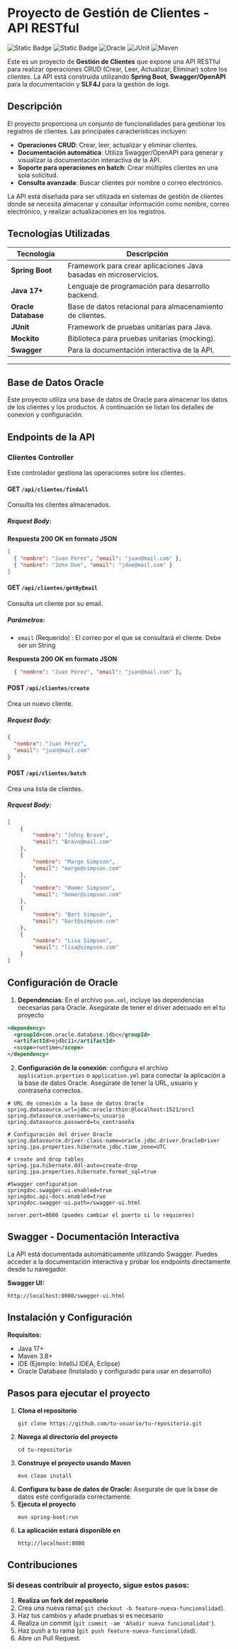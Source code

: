 # Proyecto de Gestión de Clientes - API RESTful

![Static Badge](https://img.shields.io/badge/Java-%2017%2B-green?style=flat&logo=CoffeeScript&label=Java)
![Static Badge](https://img.shields.io/badge/Spring-%203.0%2B-brightgreen?style=flat&logo=Spring%20Boot)
![Oracle](https://img.shields.io/badge/Oracle-%2012c%2B-red?style=flat)
![JUnit](https://img.shields.io/badge/JUnit-5-orange?style=flat&logo=JUnit5)
![Maven](https://img.shields.io/badge/Maven-%203.8%2B-blue?style=flat&logo=Apache%20Maven)

Este es un proyecto de **Gestión de Clientes** que expone una API RESTful para realizar operaciones CRUD (Crear, Leer, Actualizar, Eliminar) sobre los clientes. La API está construida utilizando **Spring Boot**, **Swagger/OpenAPI** para la documentación y **SLF4J** para la gestión de logs.

## Descripción
El proyecto proporciona un conjunto de funcionalidades para gestionar los registros de clientes. Las principales características incluyen:

- **Operaciones CRUD**: Crear, leer, actualizar y eliminar clientes.
- **Documentación automática**: Utiliza Swagger/OpenAPI para generar y visualizar la documentación interactiva de la API.
- **Soporte para operaciones en batch**: Crear múltiples clientes en una sola solicitud.
- **Consulta avanzada**: Buscar clientes por nombre o correo electrónico.

La API está diseñada para ser utilizada en sistemas de gestión de clientes donde se necesita almacenar y consultar información como nombre, correo electrónico, y realizar actualizaciones en los registros.



## Tecnologías Utilizadas

| Tecnología        | Descripción                                    |
|-------------------|------------------------------------------------|
| **Spring Boot**    | Framework para crear aplicaciones Java basadas en microservicios. |
| **Java 17+**       | Lenguaje de programación para desarrollo backend. |
| **Oracle Database**| Base de datos relacional para almacenamiento de clientes. |
| **JUnit**          | Framework de pruebas unitarias para Java. |
| **Mockito**        | Biblioteca para pruebas unitarias (mocking). |
| **Swagger**        | Para la documentación interactiva de la API. |

---

## Base de Datos Oracle

Este proyecto utiliza una base de datos de Oracle para almacenar los datos de los clientes y los productos.
A continuación se listan los detalles de conexion y configuración.


  ## Endpoints de la API

### **Clientes Controller**

Este controlador gestiona las operaciones sobre los clientes.


#### **GET** `/api/clientes/findall`

Consulta los clientes almacenados.

##### Request Body:

**Respuesta 200 OK en formato JSON**

```json
[
  { "nombre": "Juan Pérez", "email": "juan@mail.com" },
  { "nombre": "John Doe", "email": "jdoe@mail.com" }
]

```


#### **GET** `/api/clientes/getByEmail`

Consulta un cliente por su email.

##### Parámetros:
- `email` (Requerido) : El correo por el que se consultará el cliente. Debe ser un String
  
**Respuesta 200 OK en formato JSON**

```json
  { "nombre": "Juan Pérez", "email": "juan@mail.com" },
```

#### **POST** `/api/clientes/create`

Crea un nuevo cliente.

##### Request Body:

```json
{
  "nombre": "Juan Pérez",
  "email": "juan@mail.com"
}
```

#### **POST** `/api/clientes/batch`

Crea una lista de clientes.

##### Request Body:

```json
[
    {
        "nombre": "Johny Bravo",
        "email": "Bravo@mail.com"
    },
    {
        "nombre": "Marge Simpson",
        "email": "marge@simpson.com"
    },
    {
        "nombre": "Homer Simpson",
        "email": "homer@simpson.com"
    },
    {
        "nombre": "Bart Simpson",
        "email": "bart@simpson.com"
    },
    {
        "nombre": "Lisa Simpson",
        "email": "lisa@simpson.com"
    }
]

```

## Configuración de Oracle

1. **Dependencias**: En el archivo `pom.xml`, incluye las dependencias necesarias para Oracle. Asegúrate de tener el driver adecuado en el tu proyecto

```xml
<dependency>
  <groupId>com.oracle.database.jdbc</groupId>
  <artifactId>ojdbc11</artifactId>
  <scope>runtime</scope>
</dependency>
```
2. **Configuración de la conexión**: configura el archivo `application.prperties` o `application.yml` para conectar la aplicación a la base de datos Oracle.
Asegúrate de tener la URL, usuario y contraseña correctos.

```properties
# URL de conexión a la base de datos Oracle
spring.datasource.url=jdbc:oracle:thin:@localhost:1521/orcl
spring.datasource.username=tu_usuario
spring.datasource.password=tu_contraseña

# Configuración del driver Oracle
spring.datasource.driver-class-name=oracle.jdbc.driver.OracleDriver
spring.jpa.properties.hibernate.jdbc.time_zone=UTC

# create and drop tables
spring.jpa.hibernate.ddl-auto=create-drop
spring.jpa.properties.hibernate.format_sql=true

#Swagger configuration
springdoc.swagger-ui.enabled=true
springdoc.api-docs.enabled=true
springdoc.swagger-ui.path=/swagger-ui.html

server.port=8080 (puedes cambiar el puerto si lo requieres)

```

## Swagger - Documentación Interactiva

La API está documentada automáticamente utilizando Swagger. 
Puedes acceder a la documentación interactiva y probar los endpoints directamente desde tu navegador.

**Swagger UI:**
```
http://localhost:8080/swagger-ui.html
```

## Instalación y Configuración
**Requisitos:**

- Java 17+
- Maven 3.8+
- IDE (Ejemplo: IntelliJ IDEA, Eclipse)
- Oracle Database (Instalado y configurado para usar en desarrollo)

## Pasos para ejecutar el proyecto

1. **Clona el repositorio**
   ```
   git clone https://github.com/tu-usuario/tu-repositorio.git
   
   ```
2. **Navega al directorio del proyecto**
   ```
   cd tu-repositorio

   ```
3. **Construye el proyecto usando Maven**
   ```
   mvn clean install
   
   ```
4. **Configura tu base de datos de Oracle:** Asegurate de que la base de datos esté configurada correctamente.
5. **Ejecuta el proyecto**
   ```
   mvn spring-boot:run

   ```
6. **La aplicación estará disponible en**
   ```
   http://localhost:8080
   
   ```

## Contribuciones

### **Si deseas contribuir al proyecto, sigue estos pasos:**
1. **Realiza un fork del repositorio**
2. Crea una nueva rama( `git checkout -b feature-nueva-funcionalidad`).
3. Haz tus cambios y añade pruebas si es necesario
4. Realiza un commit (`git commit -am 'Añadir nueva funcionalidad'`).
5. Haz push a tu rama (`git push feature-nueva-funcionalidad`).
6. Abre un Pull Request.


   
